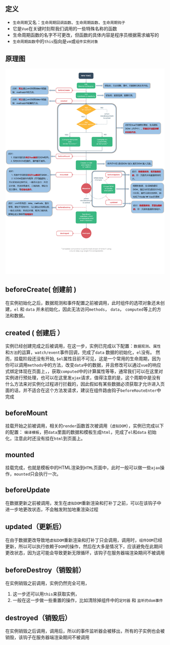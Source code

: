 ## 定义

- `生命周期`又名：`生命周期回调函数`、`生命周期函数`、`生命周期钩子`
- 它是`Vue`在关键时刻帮我们调用的一些特殊名称的函数
- 生命周期函数的名字不可更改，但函数的具体内容是程序员根据需求编写的
- `生命周期函数`中的`this`指向是`vm`或`组件实例对象`

## 原理图

![](imgs\图14.png)

## beforeCreate( 创建前 )

在实例初始化之后，数据观测和事件配置之前被调用，此时组件的选项对象还未创建，`el` 和 `data` 并未初始化，因此无法访问`methods`， `data`， `computed`等上的方法和数据。

## created ( 创建后 ）

实例已经创建完成之后被调用，在这一步，实例已完成以下配置：`数据观测`、`属性`和`方法`的运算，`watch/event`事件回调，完成了`data` 数据的初始化，`el`没有。 然而，挂载阶段还没有开始, `$el`属性目前不可见，这是一个常用的生命周期，因为你可以调用`methods`中的方法，改变`data`中的数据，并且修改可以通过`vue`的响应式绑定体现在页面上，，获取`computed`中的计算属性等等，通常我们可以在这里对实例进行预处理，也可以在这里发`ajax`请求，值得注意的是，这个周期中是没有什么方法来对实例化过程进行拦截的，因此假如有某些数据必须获取才允许进入页面的话，并不适合在这个方法发请求，建议在组件路由钩子`beforeRouteEnter`中完成

## beforeMount

挂载开始之前被调用，相关的`render`函数首次被调用（`虚拟DOM`），实例已完成以下的配置： `编译模板`，把`data`里面的数据和模板生成`html`，完成了`el`和`data` 初始化，注意此时还没有挂在`html`到页面上。

## mounted

挂载完成，也就是模板中的HTML渲染到`HTML`页面中，此时一般可以做一些`ajax`操作，`mounted`只会执行一次。

## beforeUpdate

在数据更新之前被调用，发生在`虚拟DOM`重新渲染和打补丁之前，可以在该钩子中进一步地更改状态，不会触发附加地重渲染过程

## updated（更新后）

在由于数据更改导致地`虚拟DOM`重新渲染和打补丁只会调用，调用时，`组件DOM`已经更新，所以可以执行依赖于`DOM`的操作，然后在大多是情况下，应该避免在此期间更改状态，因为这可能会导致更新无限循环，该钩子在服务器端渲染期间不被调用

## beforeDestroy（销毁前）

在实例销毁之前调用，实例仍然完全可用，

1. 这一步还可以用`this`来获取实例，
2. 一般在这一步做一些重置的操作，比如清除掉组件中的`定时器`  和 `监听的dom事件`

## destroyed（销毁后）

在实例销毁之后调用，调用后，所以的事件监听器会被移出，所有的子实例也会被销毁，该钩子在服务器端渲染期间不被调用